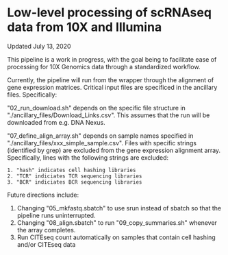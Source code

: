 # Low-level processing of scRNAseq data from 10X and Illumina

Updated July 13, 2020

This pipeline is a work in progress, with the goal being to facilitate ease of processing for 10X Genomics data through a standardized workflow.

Currently, the pipeline will run from the wrapper through the alignment of gene expression matrices. Critical input files are specificed in the ancillary files. Specifically:

  "02_run_download.sh" depends on the specific file structure in "./ancillary_files/Download_Links.csv". This assumes that the run will be downloaded from e.g. DNA Nexus.

  "07_define_align_array.sh" depends on sample names specified in "./ancillary_files/xxx_simple_sample.csv". Files with specific strings (identified by grep) are excluded from the gene expression alignment array. Specifically, lines with the following strings are excluded:

    1. "hash" indicates cell hashing libraries
    2. "TCR" indiciates TCR sequencing libraries
    3. "BCR" indiciates BCR sequencing libraries

Future directions include:

  1. Changing "05_mkfastq.sbatch" to use srun instead of sbatch so that the pipeline runs uninterrupted.
  2. Changing "08_align.sbatch" to run "09_copy_summaries.sh" whenever the array completes.
  3. Run CITEseq count automatically on samples that contain cell hashing and/or CITEseq data

